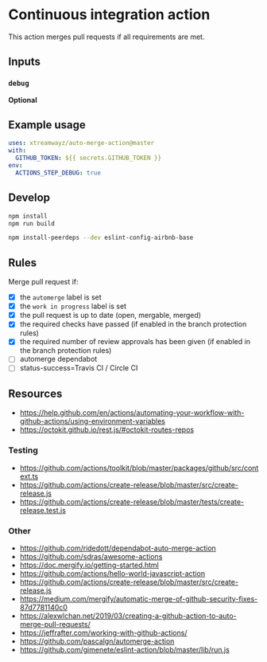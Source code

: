 # Continuous integration action

This action merges pull requests if all requirements are met.

## Inputs

### `debug`

**Optional**

## Example usage

```yaml
uses: xtreamwayz/auto-merge-action@master
with:
  GITHUB_TOKEN: ${{ secrets.GITHUB_TOKEN }}
env:
  ACTIONS_STEP_DEBUG: true
```

## Develop

```bash
npm install
npm run build

npm install-peerdeps --dev eslint-config-airbnb-base
```

## Rules

Merge pull request if:

- [x] the `automerge` label is set
- [x] the `work in progress` label is set
- [x] the pull request is up to date (open, mergable, merged)
- [x] the required checks have passed (if enabled in the branch protection rules)
- [x] the required number of review approvals has been given (if enabled in the branch protection rules)
- [ ] automerge dependabot
- [ ] status-success=Travis CI / Circle CI

## Resources

- https://help.github.com/en/actions/automating-your-workflow-with-github-actions/using-environment-variables
- https://octokit.github.io/rest.js/#octokit-routes-repos

### Testing

- https://github.com/actions/toolkit/blob/master/packages/github/src/context.ts
- https://github.com/actions/create-release/blob/master/src/create-release.js
- https://github.com/actions/create-release/blob/master/tests/create-release.test.js

### Other

- https://github.com/ridedott/dependabot-auto-merge-action
- https://github.com/sdras/awesome-actions
- https://doc.mergify.io/getting-started.html
- https://github.com/actions/hello-world-javascript-action
- https://github.com/actions/create-release/blob/master/src/create-release.js
- https://medium.com/mergify/automatic-merge-of-github-security-fixes-87d7781140c0
- https://alexwlchan.net/2019/03/creating-a-github-action-to-auto-merge-pull-requests/
- https://jeffrafter.com/working-with-github-actions/
- https://github.com/pascalgn/automerge-action
- https://github.com/gimenete/eslint-action/blob/master/lib/run.js

